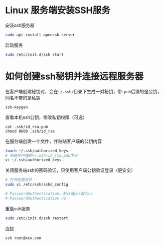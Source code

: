 # Linux 服务端安装SSH服务

安装ssh服务器

```sh
sudo apt install openssh-server
```

启动服务

```sh
sudo /etc/init.d/ssh start
```


# 如何创建ssh秘钥并连接远程服务器

在客户端创建秘钥对，会在`~/.ssh/`目录下生成一对秘钥，带`.pub`后缀的是公钥，同名不带的是私钥

```
ssh-keygen
```

查看本机ssh公钥，修改私钥权限（可选）

```
cat .ssh/id_rsa.pub
chmod 0600 .ssh/id_rsa
```

在服务端创建一个文件，并粘贴客户端的公钥内容

```sh
touch ~/.ssh/authorized_keys
# 粘贴客户端的~/.ssh/id_rsa.pub内容
vi ~/.ssh/authorized_keys
```

关闭服务端ssh的密码验证，只使用客户端公钥验证登录（更安全）

```sh
# 打开配置文件
sudo vi /etc/ssh/sshd_config

# PasswordAuthentication，默认值yes改为no
# PasswordAuthentication no
```

重启ssh服务

```sh
sudo /etc/init.d/ssh restart
```

连接

```
ssh root@xxx.com
```